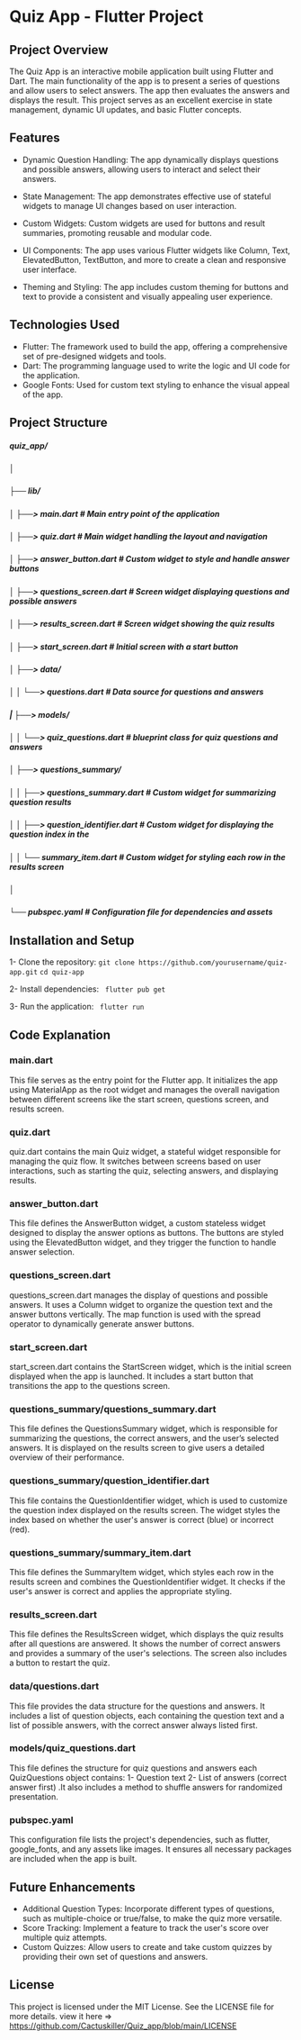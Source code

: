 # Quiz App - Flutter Project

## Project Overview

The Quiz App is an interactive mobile application built using Flutter and Dart. The main functionality of the app is to present a series of questions and allow users to select answers. The app then evaluates the answers and displays the result. This project serves as an excellent exercise in state management, dynamic UI updates, and basic Flutter concepts.

## Features
- Dynamic Question Handling: The app dynamically displays questions and possible answers, allowing users to interact and select their answers.

- State Management: The app demonstrates effective use of stateful widgets to manage UI changes based on user interaction.
   
- Custom Widgets: Custom widgets are used for buttons and result summaries, promoting reusable and modular code.

- UI Components: The app uses various Flutter widgets like Column, Text, ElevatedButton, TextButton, and more to create a clean and responsive user interface.

- Theming and Styling: The app includes custom theming for buttons and text to provide a consistent and visually appealing user experience.

## Technologies Used 

- Flutter: The framework used to build the app, offering a comprehensive set of pre-designed widgets and tools.
- Dart: The programming language used to write the logic and UI code for the application.
- Google Fonts: Used for custom text styling to enhance the visual appeal of the app.

## Project Structure

##### quiz_app/
##### │
##### ├── lib/
##### │   ├──> main.dart                               # Main entry point of the application
##### │   ├──> quiz.dart                               # Main widget handling the layout and navigation
##### │   ├──> answer_button.dart                      # Custom widget to style and handle answer buttons
##### │   ├──> questions_screen.dart                   # Screen widget displaying questions and possible answers
##### │   ├──> results_screen.dart                     # Screen widget showing the quiz results
##### │   ├──> start_screen.dart                       # Initial screen with a start button
##### │   ├──> data/
##### │   │   └──> questions.dart                      # Data source for questions and answers
##### |   ├──> models/
##### │   │   └──> quiz_questions.dart                 # blueprint class for quiz questions and answers 
##### │   ├──> questions_summary/
##### │   │   ├──> questions_summary.dart              # Custom widget for summarizing question results
##### │   │   ├──> question_identifier.dart            # Custom widget for displaying the question index in the 
##### │   │   └── summary_item.dart                    # Custom widget for styling each row in the results screen
##### │
##### └── pubspec.yaml                                 # Configuration file for dependencies and assets
   
## Installation and Setup
1- Clone the repository:
```git clone https://github.com/yourusername/quiz-app.git```
```cd quiz-app```

2- Install dependencies:
``` flutter pub get```

3- Run the application:
``` flutter run```
## Code Explanation

### main.dart 
This file serves as the entry point for the Flutter app. It initializes the app using MaterialApp as the root widget and manages the overall navigation between different screens like the start screen, questions screen, and results screen.

### quiz.dart
quiz.dart contains the main Quiz widget, a stateful widget responsible for managing the quiz flow. It switches between screens based on user interactions, such as starting the quiz, selecting answers, and displaying results.

### answer_button.dart
This file defines the AnswerButton widget, a custom stateless widget designed to display the answer options as buttons. The buttons are styled using the ElevatedButton widget, and they trigger the function to handle answer selection.

### questions_screen.dart
questions_screen.dart manages the display of questions and possible answers. It uses a Column widget to organize the question text and the answer buttons vertically. The map function is used with the spread operator to dynamically generate answer buttons.

### start_screen.dart
start_screen.dart contains the StartScreen widget, which is the initial screen displayed when the app is launched. It includes a start button that transitions the app to the questions screen.

### questions_summary/questions_summary.dart
This file defines the QuestionsSummary widget, which is responsible for summarizing the questions, the correct answers, and the user’s selected answers. It is displayed on the results screen to give users a detailed overview of their performance.

### questions_summary/question_identifier.dart
This file contains the QuestionIdentifier widget, which is used to customize the question index displayed on the results screen. The widget styles the index based on whether the user's answer is correct (blue) or incorrect (red).

### questions_summary/summary_item.dart
This file defines the SummaryItem widget, which styles each row in the results screen and combines the QuestionIdentifier widget. It checks if the user's answer is correct and applies the appropriate styling.

### results_screen.dart
This file defines the ResultsScreen widget, which displays the quiz results after all questions are answered. It shows the number of correct answers and provides a summary of the user's selections. The screen also includes a button to restart the quiz.

### data/questions.dart
This file provides the data structure for the questions and answers. It includes a list of question objects, each containing the question text and a list of possible answers, with the correct answer always listed first.

### models/quiz_questions.dart
This file defines the structure for quiz questions and answers each QuizQuestions object contains: 1- Question text 2- List of answers (correct answer first) .It also includes a method to shuffle answers for randomized presentation.

### pubspec.yaml
This configuration file lists the project's dependencies, such as flutter, google_fonts, and any assets like images. It ensures all necessary packages are included when the app is built.


## Future Enhancements
- Additional Question Types: Incorporate different types of questions, such as multiple-choice or true/false, to make the quiz more versatile.
- Score Tracking: Implement a feature to track the user's score over multiple quiz attempts.
- Custom Quizzes: Allow users to create and take custom quizzes by providing their own set of questions and answers.

## License
  This project is licensed under the MIT License. See the LICENSE file for more details.
  view it here => https://github.com/Cactuskiller/Quiz_app/blob/main/LICENSE


